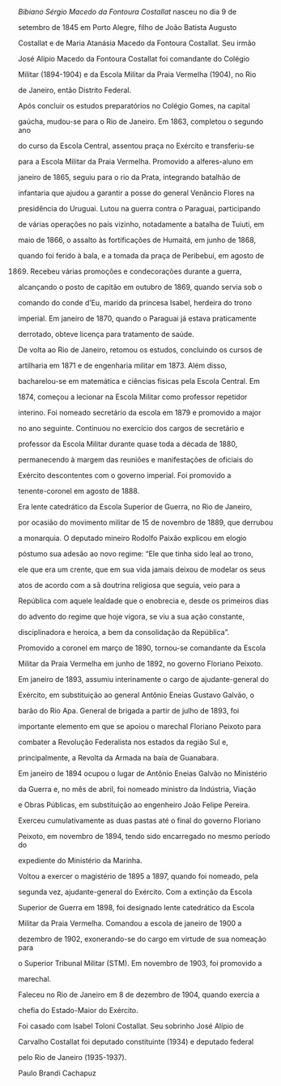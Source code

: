

*Bibiano Sérgio Macedo da Fontoura Costallat* nasceu no dia 9 de

setembro de 1845 em Porto Alegre, filho de João Batista Augusto

Costallat e de Maria Atanásia Macedo da Fontoura Costallat. Seu irmão

José Alípio Macedo da Fontoura Costallat foi comandante do Colégio

Militar (1894-1904) e da Escola Militar da Praia Vermelha (1904), no Rio

de Janeiro, então Distrito Federal.



Após concluir os estudos preparatórios no Colégio Gomes, na capital

gaúcha, mudou-se para o Rio de Janeiro. Em 1863, completou o segundo ano

do curso da Escola Central, assentou praça no Exército e transferiu-se

para a Escola Militar da Praia Vermelha. Promovido a alferes-aluno em

janeiro de 1865, seguiu para o rio da Prata, integrando batalhão de

infantaria que ajudou a garantir a posse do general Venâncio Flores na

presidência do Uruguai. Lutou na guerra contra o Paraguai, participando

de várias operações no país vizinho, notadamente a batalha de Tuiuti, em

maio de 1866, o assalto às fortificações de Humaitá, em junho de 1868,

quando foi ferido à bala, e a tomada da praça de Peribebuí, em agosto de

1869. Recebeu várias promoções e condecorações durante a guerra,

alcançando o posto de capitão em outubro de 1869, quando servia sob o

comando do conde d’Eu, marido da princesa Isabel, herdeira do trono

imperial. Em janeiro de 1870, quando o Paraguai já estava praticamente

derrotado, obteve licença para tratamento de saúde.



De volta ao Rio de Janeiro, retomou os estudos, concluindo os cursos de

artilharia em 1871 e de engenharia militar em 1873. Além disso,

bacharelou-se em matemática e ciências físicas pela Escola Central. Em

1874, começou a lecionar na Escola Militar como professor repetidor

interino. Foi nomeado secretário da escola em 1879 e promovido a major

no ano seguinte. Continuou no exercício dos cargos de secretário e

professor da Escola Militar durante quase toda a década de 1880,

permanecendo à margem das reuniões e manifestações de oficiais do

Exército descontentes com o governo imperial. Foi promovido a

tenente-coronel em agosto de 1888.



Era lente catedrático da Escola Superior de Guerra, no Rio de Janeiro,

por ocasião do movimento militar de 15 de novembro de 1889, que derrubou

a monarquia. O deputado mineiro Rodolfo Paixão explicou em elogio

póstumo sua adesão ao novo regime: “Ele que tinha sido leal ao trono,

ele que era um crente, que em sua vida jamais deixou de modelar os seus

atos de acordo com a sã doutrina religiosa que seguia, veio para a

República com aquele lealdade que o enobrecia e, desde os primeiros dias

do advento do regime que hoje vigora, se viu a sua ação constante,

disciplinadora e heroica, a bem da consolidação da República”.



Promovido a coronel em março de 1890, tornou-se comandante da Escola

Militar da Praia Vermelha em junho de 1892, no governo Floriano Peixoto.

Em janeiro de 1893, assumiu interinamente o cargo de ajudante-general do

Exército, em substituição ao general Antônio Eneias Gustavo Galvão, o

barão do Rio Apa. General de brigada a partir de julho de 1893, foi

importante elemento em que se apoiou o marechal Floriano Peixoto para

combater a Revolução Federalista nos estados da região Sul e,

principalmente, a Revolta da Armada na baía de Guanabara.



Em janeiro de 1894 ocupou o lugar de Antônio Eneias Galvão no Ministério

da Guerra e, no mês de abril, foi nomeado ministro da Indústria, Viação

e Obras Públicas, em substituição ao engenheiro João Felipe Pereira.

Exerceu cumulativamente as duas pastas até o final do governo Floriano

Peixoto, em novembro de 1894, tendo sido encarregado no mesmo período do

expediente do Ministério da Marinha.



Voltou a exercer o magistério de 1895 a 1897, quando foi nomeado, pela

segunda vez, ajudante-general do Exército. Com a extinção da Escola

Superior de Guerra em 1898, foi designado lente catedrático da Escola

Militar da Praia Vermelha. Comandou a escola de janeiro de 1900 a

dezembro de 1902, exonerando-se do cargo em virtude de sua nomeação para

o Superior Tribunal Militar (STM). Em novembro de 1903, foi promovido a

marechal.



Faleceu no Rio de Janeiro em 8 de dezembro de 1904, quando exercia a

chefia do Estado-Maior do Exército.



Foi casado com Isabel Toloni Costallat. Seu sobrinho José Alípio de

Carvalho Costallat foi deputado constituinte (1934) e deputado federal

pelo Rio de Janeiro (1935-1937).



Paulo Brandi Cachapuz



